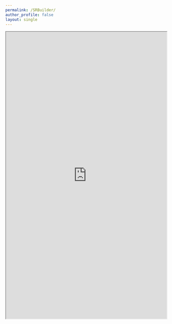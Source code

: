 ```yaml
---
permalink: /SRBuilder/
author_profile: false
layout: single
---
```



<iframe width="100%" height="900px" src="https://dgrv.github.io/dorian-gravier/files/RR/SRBuilder/SRBuilder_v01.html"> </iframe>

